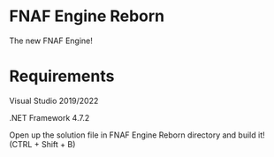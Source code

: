 # FNAF Engine Reborn
The new FNAF Engine!

# Requirements
Visual Studio 2019/2022

.NET Framework 4.7.2

Open up the solution file in FNAF Engine Reborn directory and build it! (CTRL + Shift + B)

